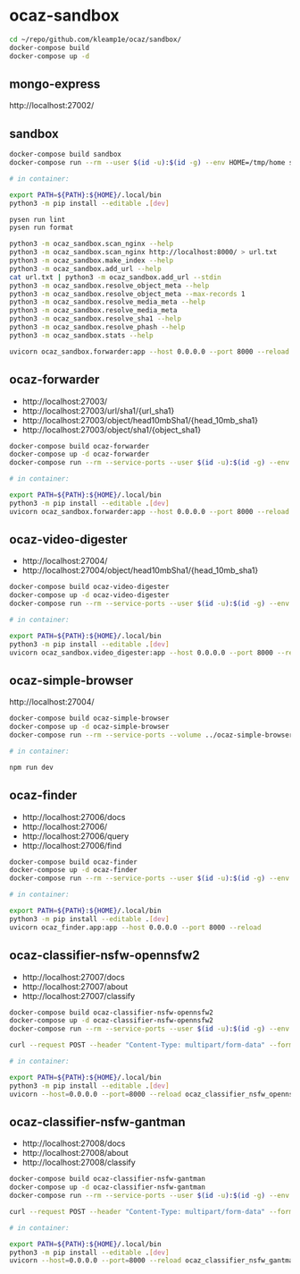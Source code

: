 # ocaz-sandbox

```sh
cd ~/repo/github.com/kleamp1e/ocaz/sandbox/
docker-compose build
docker-compose up -d
```

## mongo-express

http://localhost:27002/

## sandbox

```sh
docker-compose build sandbox
docker-compose run --rm --user $(id -u):$(id -g) --env HOME=/tmp/home sandbox

# in container:

export PATH=${PATH}:${HOME}/.local/bin
python3 -m pip install --editable .[dev]

pysen run lint
pysen run format

python3 -m ocaz_sandbox.scan_nginx --help
python3 -m ocaz_sandbox.scan_nginx http://localhost:8000/ > url.txt
python3 -m ocaz_sandbox.make_index --help
python3 -m ocaz_sandbox.add_url --help
cat url.txt | python3 -m ocaz_sandbox.add_url --stdin
python3 -m ocaz_sandbox.resolve_object_meta --help
python3 -m ocaz_sandbox.resolve_object_meta --max-records 1
python3 -m ocaz_sandbox.resolve_media_meta --help
python3 -m ocaz_sandbox.resolve_media_meta
python3 -m ocaz_sandbox.resolve_sha1 --help
python3 -m ocaz_sandbox.resolve_phash --help
python3 -m ocaz_sandbox.stats --help

uvicorn ocaz_sandbox.forwarder:app --host 0.0.0.0 --port 8000 --reload
```

## ocaz-forwarder

* http://localhost:27003/
* http://localhost:27003/url/sha1/{url_sha1}
* http://localhost:27003/object/head10mbSha1/{head_10mb_sha1}
* http://localhost:27003/object/sha1/{object_sha1}

```sh
docker-compose build ocaz-forwarder
docker-compose up -d ocaz-forwarder
docker-compose run --rm --service-ports --user $(id -u):$(id -g) --env HOME=/tmp/home --volume ../ocaz-sandbox:/mnt/workspace --workdir /mnt/workspace ocaz-forwarder bash

# in container:

export PATH=${PATH}:${HOME}/.local/bin
python3 -m pip install --editable .[dev]
uvicorn ocaz_sandbox.forwarder:app --host 0.0.0.0 --port 8000 --reload
```

## ocaz-video-digester

* http://localhost:27004/
* http://localhost:27004/object/head10mbSha1/{head_10mb_sha1}

```sh
docker-compose build ocaz-video-digester
docker-compose up -d ocaz-video-digester
docker-compose run --rm --service-ports --user $(id -u):$(id -g) --env HOME=/tmp/home --volume ../ocaz-sandbox:/mnt/workspace --workdir /mnt/workspace ocaz-video-digester bash

# in container:

export PATH=${PATH}:${HOME}/.local/bin
python3 -m pip install --editable .[dev]
uvicorn ocaz_sandbox.video_digester:app --host 0.0.0.0 --port 8000 --reload
```

## ocaz-simple-browser

http://localhost:27004/

```sh
docker-compose build ocaz-simple-browser
docker-compose up -d ocaz-simple-browser
docker-compose run --rm --service-ports --volume ../ocaz-simple-browser:/mnt/workspace --workdir /mnt/workspace/app ocaz-simple-browser sh

# in container:

npm run dev
```

## ocaz-finder

* http://localhost:27006/docs
* http://localhost:27006/
* http://localhost:27006/query
* http://localhost:27006/find

```sh
docker-compose build ocaz-finder
docker-compose up -d ocaz-finder
docker-compose run --rm --service-ports --user $(id -u):$(id -g) --env HOME=/tmp/home --volume ../ocaz-finder:/mnt/workspace --workdir /mnt/workspace ocaz-finder bash

# in container:

export PATH=${PATH}:${HOME}/.local/bin
python3 -m pip install --editable .[dev]
uvicorn ocaz_finder.app:app --host 0.0.0.0 --port 8000 --reload
```

## ocaz-classifier-nsfw-opennsfw2

* http://localhost:27007/docs
* http://localhost:27007/about
* http://localhost:27007/classify

```sh
docker-compose build ocaz-classifier-nsfw-opennsfw2
docker-compose up -d ocaz-classifier-nsfw-opennsfw2
docker-compose run --rm --service-ports --user $(id -u):$(id -g) --env HOME=/tmp/home --volume ../ocaz-classifier-nsfw-opennsfw2:/mnt/workspace --workdir /mnt/workspace ocaz-classifier-nsfw-opennsfw2 bash

curl --request POST --header "Content-Type: multipart/form-data" --form "file=@test.jpg;type=image/jpeg" http://localhost:27007/classify

# in container:

export PATH=${PATH}:${HOME}/.local/bin
python3 -m pip install --editable .[dev]
uvicorn --host=0.0.0.0 --port=8000 --reload ocaz_classifier_nsfw_opennsfw2.app:app
```

## ocaz-classifier-nsfw-gantman

* http://localhost:27008/docs
* http://localhost:27008/about
* http://localhost:27008/classify

```sh
docker-compose build ocaz-classifier-nsfw-gantman
docker-compose up -d ocaz-classifier-nsfw-gantman
docker-compose run --rm --service-ports --user $(id -u):$(id -g) --env HOME=/tmp/home --volume ../ocaz-classifier-nsfw-gantman:/mnt/workspace --workdir /mnt/workspace ocaz-classifier-nsfw-gantman bash

curl --request POST --header "Content-Type: multipart/form-data" --form "file=@test.jpg;type=image/jpeg" http://localhost:27008/classify

# in container:

export PATH=${PATH}:${HOME}/.local/bin
python3 -m pip install --editable .[dev]
uvicorn --host=0.0.0.0 --port=8000 --reload ocaz_classifier_nsfw_gantman.app:app
```
